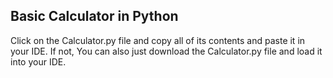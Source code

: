 ## Basic Calculator in Python
Click on the Calculator.py file and copy all of its contents and paste it in your IDE. If not, You can also just download the Calculator.py file and load it into your IDE.
